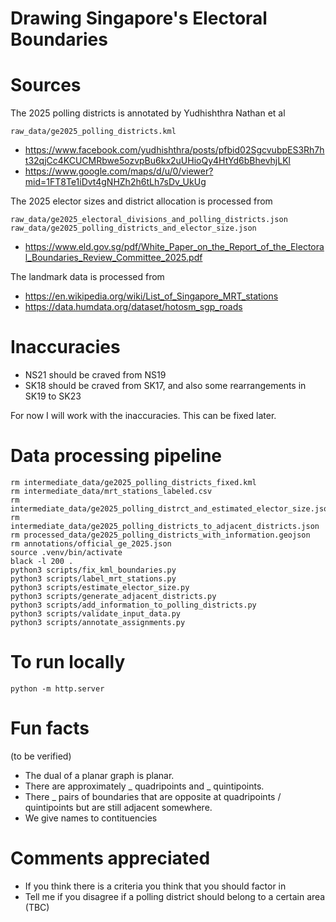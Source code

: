 # Drawing Singapore's Electoral Boundaries



# Sources

The 2025 polling districts is annotated by Yudhishthra Nathan et al

`raw_data/ge2025_polling_districts.kml`

- https://www.facebook.com/yudhishthra/posts/pfbid02SgcvubpES3Rh7ht32qjCc4KCUCMRbwe5ozvpBu6kx2uUHioQy4HtYd6bBhevhjLKl
- https://www.google.com/maps/d/u/0/viewer?mid=1FT8Te1iDvt4gNHZh2h6tLh7sDv_UkUg


The 2025 elector sizes and district allocation is processed from

`raw_data/ge2025_electoral_divisions_and_polling_districts.json`
`raw_data/ge2025_polling_districts_and_elector_size.json`

- https://www.eld.gov.sg/pdf/White_Paper_on_the_Report_of_the_Electoral_Boundaries_Review_Committee_2025.pdf


The landmark data is processed from

- https://en.wikipedia.org/wiki/List_of_Singapore_MRT_stations
- https://data.humdata.org/dataset/hotosm_sgp_roads


# Inaccuracies

- NS21 should be craved from NS19
- SK18 should be craved from SK17, and also some rearrangements in SK19 to SK23

For now I will work with the inaccuracies. This can be fixed later.


# Data processing pipeline

```
rm intermediate_data/ge2025_polling_districts_fixed.kml
rm intermediate_data/mrt_stations_labeled.csv
rm intermediate_data/ge2025_polling_distrct_and_estimated_elector_size.json
rm intermediate_data/ge2025_polling_districts_to_adjacent_districts.json
rm processed_data/ge2025_polling_districts_with_information.geojson
rm annotations/official_ge_2025.json
source .venv/bin/activate
black -l 200 .
python3 scripts/fix_kml_boundaries.py
python3 scripts/label_mrt_stations.py
python3 scripts/estimate_elector_size.py
python3 scripts/generate_adjacent_districts.py
python3 scripts/add_information_to_polling_districts.py
python3 scripts/validate_input_data.py
python3 scripts/annotate_assignments.py
```


# To run locally

```
python -m http.server
```


# Fun facts

(to be verified)

- The dual of a planar graph is planar.
- There are approximately _ quadripoints and _ quintipoints.
- There _ pairs of boundaries that are opposite at quadripoints / quintipoints but are still adjacent somewhere.
- We give names to contituencies


# Comments appreciated

- If you think there is a criteria you think that you should factor in
- Tell me if you disagree if a polling district should belong to a certain area (TBC)
